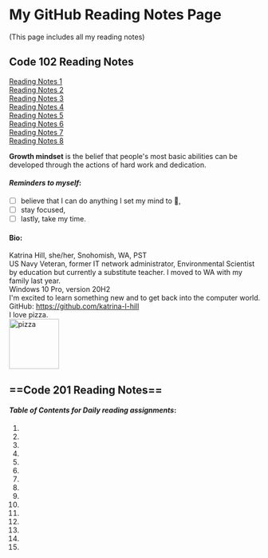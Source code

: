 # My GitHub Reading Notes Page
(This page includes all my reading notes)

## Code 102 Reading Notes
[Reading Notes 1](https://katrina-l-hill.github.io/reading-notes-Read-01/) <br>
[Reading Notes 2](https://katrina-l-hill.github.io/reading-notes-Read-02/) <br>
[Reading Notes 3](https://katrina-l-hill.github.io/reading-notes-Read-03/) <br>
[Reading Notes 4](https://katrina-l-hill.github.io/reading-notes-Read-04/) <br>
[Reading Notes 5](https://katrina-l-hill.github.io/reading-notes-Read-05/) <br>
[Reading Notes 6](https://katrina-l-hill.github.io/reading-notes-Read-06/) <br>
[Reading Notes 7](https://katrina-l-hill.github.io/reading-notes-Read-07/) <br>
[Reading Notes 8](https://katrina-l-hill.github.io/reading-notes-Read-08/) <br>

**Growth mindset** is the belief that people's most basic abilities can be developed through the actions of hard work and dedication.

#### *Reminders to myself*: <br>
- [ ]  believe that I can do anything I set my mind to 🙂,
- [ ]  stay focused,
- [ ]  lastly, take my time.

#### Bio: <br>
Katrina Hill, she/her, Snohomish, WA, PST <br>
US Navy Veteran, former IT network administrator, Environmental Scientist by education but currently a substitute teacher. I moved to WA with my family last year. <br>
Windows 10 Pro, version 20H2 <br>
I'm excited to learn something new and to get back into the computer world. <br>
GitHub: https://github.com/katrina-l-hill <br>
I love pizza. <br>
<img src="https://user-images.githubusercontent.com/98134026/150919778-2179cd29-66fe-4268-bd13-8e70d46e9595.jpg" alt="pizza" style="width:100px;"/>

## ==Code 201 Reading Notes==

#### *Table of Contents for Daily reading assignments*: <br>
1.
2.
3.
4.
5.
6.
7.
8.
9.
10.
11.
12.
13.
14.
15.

